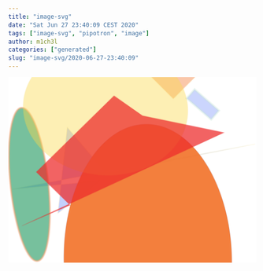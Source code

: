 ```yaml
---
title: "image-svg"
date: "Sat Jun 27 23:40:09 CEST 2020"
tags: ["image-svg", "pipotron", "image"]
author: m1ch3l
categories: ["generated"]
slug: "image-svg/2020-06-27-23:40:09"
---
```


![](image.svg)
